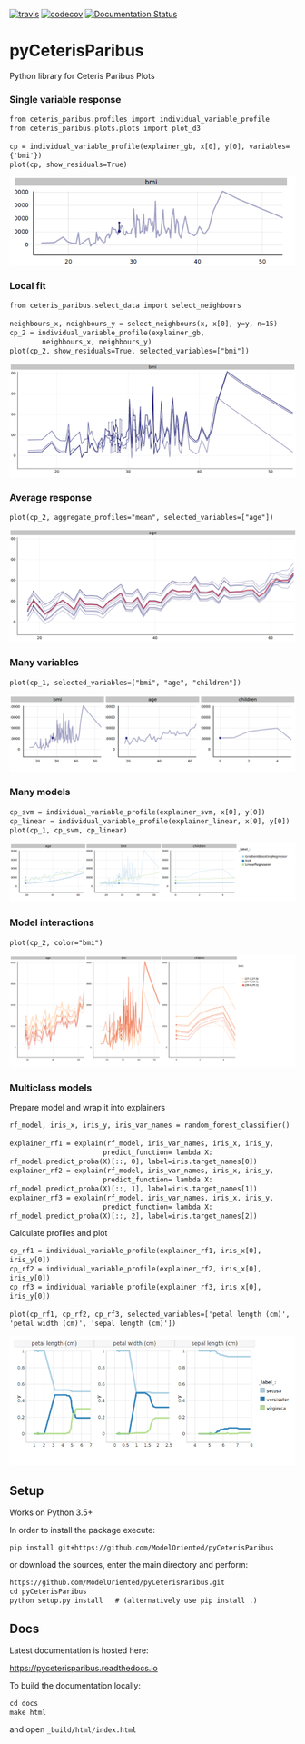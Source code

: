 
[![travis](https://travis-ci.org/ModelOriented/pyCeterisParibus.svg?branch=master)](https://travis-ci.org/ModelOriented/pyCeterisParibus)
[![codecov](https://codecov.io/gh/ModelOriented/pyCeterisParibus/branch/master/graph/badge.svg)](https://codecov.io/gh/ModelOriented/pyCeterisParibus)
[![Documentation Status](https://readthedocs.org/projects/pyceterisparibus/badge/?version=latest)](https://pyceterisparibus.readthedocs.io/en/latest/?badge=latest)

# pyCeterisParibus
Python library for Ceteris Paribus Plots

### Single variable response

```
from ceteris_paribus.profiles import individual_variable_profile
from ceteris_paribus.plots.plots import plot_d3

cp = individual_variable_profile(explainer_gb, x[0], y[0], variables={'bmi'})
plot(cp, show_residuals=True)
```
![Single Variable Plot](misc/single_variable_plot.png)


### Local fit

```
from ceteris_paribus.select_data import select_neighbours

neighbours_x, neighbours_y = select_neighbours(x, x[0], y=y, n=15)
cp_2 = individual_variable_profile(explainer_gb,
        neighbours_x, neighbours_y)
plot(cp_2, show_residuals=True, selected_variables=["bmi"])
```
![Local fit plot](misc/local_fit.png)


### Average response

```
plot(cp_2, aggregate_profiles="mean", selected_variables=["age"])
```
![Average response](misc/average_response.png)



### Many variables

```
plot(cp_1, selected_variables=["bmi", "age", "children"])
```
![Many variables](misc/many_variables.png)


### Many models
```
cp_svm = individual_variable_profile(explainer_svm, x[0], y[0])
cp_linear = individual_variable_profile(explainer_linear, x[0], y[0])
plot(cp_1, cp_svm, cp_linear)
```
![Many models](misc/many_models.png)

### Model interactions
```
plot(cp_2, color="bmi")
```
![Model interactions](misc/color_by_default.png)

### Multiclass models
Prepare model and wrap it into explainers
```
rf_model, iris_x, iris_y, iris_var_names = random_forest_classifier()

explainer_rf1 = explain(rf_model, iris_var_names, iris_x, iris_y,
                       predict_function= lambda X: rf_model.predict_proba(X)[::, 0], label=iris.target_names[0])
explainer_rf2 = explain(rf_model, iris_var_names, iris_x, iris_y,
                       predict_function= lambda X: rf_model.predict_proba(X)[::, 1], label=iris.target_names[1])
explainer_rf3 = explain(rf_model, iris_var_names, iris_x, iris_y,
                       predict_function= lambda X: rf_model.predict_proba(X)[::, 2], label=iris.target_names[2])
```

Calculate profiles and plot
```
cp_rf1 = individual_variable_profile(explainer_rf1, iris_x[0], iris_y[0])
cp_rf2 = individual_variable_profile(explainer_rf2, iris_x[0], iris_y[0])
cp_rf3 = individual_variable_profile(explainer_rf3, iris_x[0], iris_y[0])

plot(cp_rf1, cp_rf2, cp_rf3, selected_variables=['petal length (cm)', 'petal width (cm)', 'sepal length (cm)'])
```
![Multiclass models](misc/multiclass_models.png)


## Setup
Works on Python 3.5+

In order to install the package execute:
```
pip install git+https://github.com/ModelOriented/pyCeterisParibus
```
or download the sources, enter the main directory and perform:
```
https://github.com/ModelOriented/pyCeterisParibus.git
cd pyCeterisParibus
python setup.py install   # (alternatively use pip install .)
```

## Docs
Latest documentation is hosted here: 

https://pyceterisparibus.readthedocs.io

To build the documentation locally:
```
cd docs
make html
```
and open `_build/html/index.html`
